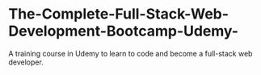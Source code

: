 # The-Complete-Full-Stack-Web-Development-Bootcamp-Udemy-
A training course in Udemy to learn to code and become a full-stack web developer.
